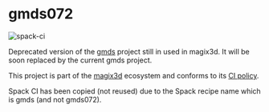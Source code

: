 # gmds072

![spack-ci](https://github.com/LIHPC-Computational-Geometry/gmds072/actions/workflows/spack-ci.yml/badge.svg)

Deprecated version of the [gmds](https://github.com/LIHPC-Computational-Geometry/gmds) project still in used in magix3d. It will be soon replaced by the current gmds project.

This project is part of the [magix3d](https://github.com/LIHPC-Computational-Geometry/magix3d) ecosystem and conforms to its [CI policy](https://github.com/LIHPC-Computational-Geometry/spack_recipes#development-in-magix3d-ecosystem-projects).

Spack CI has been copied (not reused) due to the Spack recipe name which is gmds (and not gmds072).

